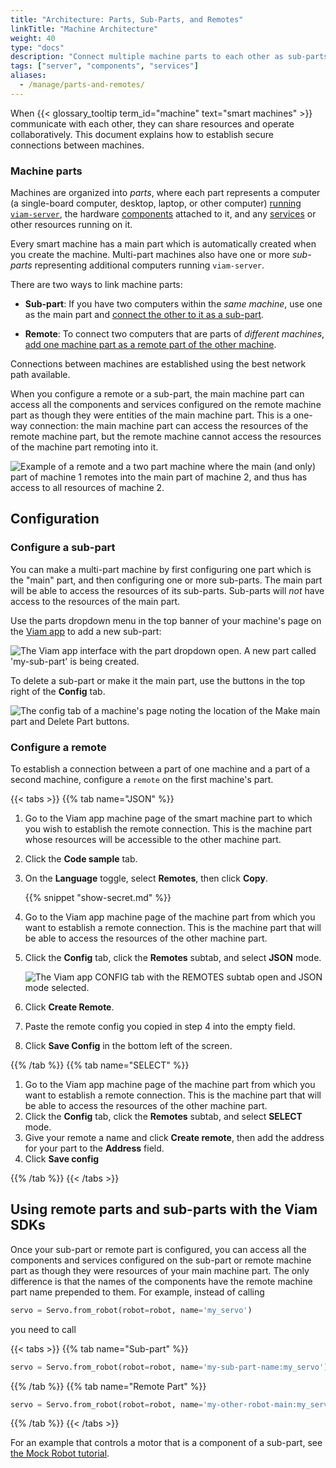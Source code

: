 ```yaml
---
title: "Architecture: Parts, Sub-Parts, and Remotes"
linkTitle: "Machine Architecture"
weight: 40
type: "docs"
description: "Connect multiple machine parts to each other as sub-parts or remotes."
tags: ["server", "components", "services"]
aliases:
  - /manage/parts-and-remotes/
---
```


When {{< glossary_tooltip term_id="machine" text="smart machines" >}} communicate with each other, they can share resources and operate collaboratively.
This document explains how to establish secure connections between machines.

### Machine parts

Machines are organized into _parts_, where each part represents a computer (a single-board computer, desktop, laptop, or other computer) [running `viam-server`](/get-started/installation/), the hardware [components](/components/) attached to it, and any [services](/services/) or other resources running on it.

Every smart machine has a main part which is automatically created when you create the machine.
Multi-part machines also have one or more _sub-parts_ representing additional computers running `viam-server`.

There are two ways to link machine parts:

- **Sub-part**: If you have two computers within the _same machine_, use one as the main part and [connect the other to it as a sub-part](#configure-a-sub-part).

- **Remote**: To connect two computers that are parts of _different machines_, [add one machine part as a remote part of the other machine](#configure-a-remote).

Connections between machines are established using the best network path available.

When you configure a remote or a sub-part, the main machine part can access all the components and services configured on the remote machine part as though they were entities of the main machine part.
This is a one-way connection: the main machine part can access the resources of the remote machine part, but the remote machine cannot access the resources of the machine part remoting into it.

![Example of a remote and a two part machine where the main (and only) part of machine 1 remotes into the main part of machine 2, and thus has access to all resources of machine 2.](/build/configure/parts-and-remotes/remotes-diagram.png)

## Configuration

### Configure a sub-part

You can make a multi-part machine by first configuring one part which is the "main" part, and then configuring one or more sub-parts.
The main part will be able to access the resources of its sub-parts.
Sub-parts will _not_ have access to the resources of the main part.

Use the parts dropdown menu in the top banner of your machine's page on the [Viam app](https://app.viam.com) to add a new sub-part:

![The Viam app interface with the part dropdown open. A new part called 'my-sub-part' is being created.](/build/configure/parts-and-remotes/sub-part-config.png)

To delete a sub-part or make it the main part, use the buttons in the top right of the **Config** tab.

![The config tab of a machine's page noting the location of the Make main part and Delete Part buttons.](/build/configure/parts-and-remotes/part-mgmt.png)

### Configure a remote

To establish a connection between a part of one machine and a part of a second machine, configure a `remote` on the first machine's part.

{{< tabs >}}
{{% tab name="JSON" %}}

1. Go to the Viam app machine page of the smart machine part to which you wish to establish the remote connection.
   This is the machine part whose resources will be accessible to the other machine part.
2. Click the **Code sample** tab.
3. On the **Language** toggle, select **Remotes**, then click **Copy**.

   {{% snippet "show-secret.md" %}}

4. Go to the Viam app machine page of the machine part from which you want to establish a remote connection.
   This is the machine part that will be able to access the resources of the other machine part.
5. Click the **Config** tab, click the **Remotes** subtab, and select **JSON** mode.

   ![The Viam app CONFIG tab with the REMOTES subtab open and JSON mode selected.](/build/configure/parts-and-remotes/remote-json-create.png)

6. Click **Create Remote**.
7. Paste the remote config you copied in step 4 into the empty field.
8. Click **Save Config** in the bottom left of the screen.

{{% /tab %}}
{{% tab name="SELECT" %}}

1. Go to the Viam app machine page of the machine part from which you want to establish a remote connection.
   This is the machine part that will be able to access the resources of the other machine part.
1. Click the **Config** tab, click the **Remotes** subtab, and select **SELECT** mode.
1. Give your remote a name and click **Create remote**, then add the address for your part to the **Address** field.
1. Click **Save config**

{{% /tab %}}
{{< /tabs >}}

## Using remote parts and sub-parts with the Viam SDKs

Once your sub-part or remote part is configured, you can access all the components and services configured on the sub-part or remote machine part as though they were resources of your main machine part.
The only difference is that the names of the components have the remote machine part name prepended to them.
For example, instead of calling

```python
servo = Servo.from_robot(robot=robot, name='my_servo')
```

you need to call

{{< tabs >}}
{{% tab name="Sub-part" %}}

```python
servo = Servo.from_robot(robot=robot, name='my-sub-part-name:my_servo')
```

{{% /tab %}}
{{% tab name="Remote Part" %}}

```python
servo = Servo.from_robot(robot=robot, name='my-other-robot-main:my_servo')
```

{{% /tab %}}
{{< /tabs >}}

For an example that controls a motor that is a component of a sub-part, see [the Mock Robot tutorial](/tutorials/configure/build-a-mock-robot/#control-a-sub-part-using-the-viam-sdk).
